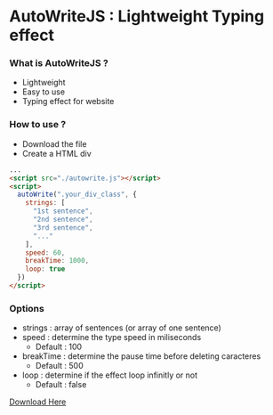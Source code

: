 # AutoWriteJS : Lightweight Typing effect

### What is AutoWriteJS ?
- Lightweight
- Easy to use
- Typing effect for website

### How to use ?
- Download the file
- Create a HTML div

```html
...
<script src="./autowrite.js"></script>
<script>
  autoWrite(".your_div_class", {
    strings: [
      "1st sentence",
      "2nd sentence",
      "3rd sentence",
      "..."
    ],
    speed: 60,
    breakTime: 1000,
    loop: true
  })
</script>
```

### Options
- strings : array of sentences (or array of one sentence)
- speed : determine the type speed in miliseconds
  - Default : 100
- breakTime : determine the pause time before deleting caracteres
  - Default : 500
- loop : determine if the effect loop infinitly or not
  - Default : false

[Download Here](./autowrite.js)